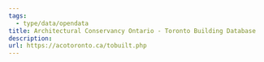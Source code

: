 ```yaml
---
tags:
  - type/data/opendata
title: Architectural Conservancy Ontario - Toronto Building Database
description: 
url: https://acotoronto.ca/tobuilt.php
---
```


